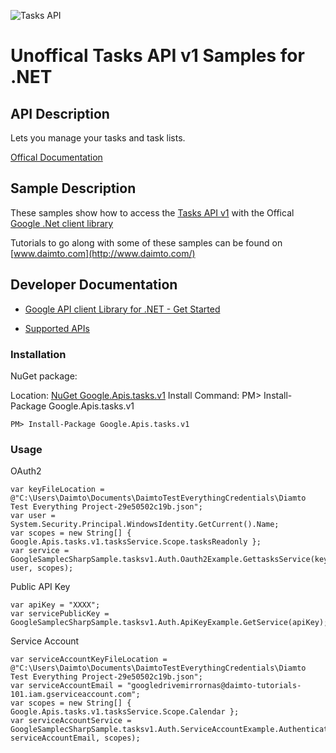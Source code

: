 ﻿![Tasks API](https://www.google.com/images/icons/product/tasks-32.png)

# Unoffical Tasks API v1 Samples for .NET  

## API Description

Lets you manage your tasks and task lists.

[Offical Documentation](https://developers.google.com/google-apps/tasks/firstapp)

## Sample Description

These samples show how to access the [Tasks API v1](https://developers.google.com/google-apps/tasks/firstapp) with the Offical [Google .Net client library](https://github.com/google/google-api-dotnet-client)

Tutorials to go along with some of these samples can be found on [www.daimto.com](http://www.daimto.com/)

## Developer Documentation

* [Google API client Library for .NET - Get Started](https://developers.google.com/api-client-library/dotnet/get_started)

* [Supported APIs](https://developers.google.com/api-client-library/dotnet/apis/)

### Installation

NuGet package:

Location: [NuGet Google.Apis.tasks.v1](https://www.nuget.org/packages/Google.Apis.tasks.v1)
Install Command: PM>  Install-Package Google.Apis.tasks.v1

```
PM> Install-Package Google.Apis.tasks.v1
```

### Usage

OAuth2
```
var keyFileLocation = @"C:\Users\Daimto\Documents\DaimtoTestEverythingCredentials\Diamto Test Everything Project-29e50502c19b.json";
var user = System.Security.Principal.WindowsIdentity.GetCurrent().Name;
var scopes = new String[] { Google.Apis.tasks.v1.tasksService.Scope.tasksReadonly };
var service = GoogleSamplecSharpSample.tasksv1.Auth.Oauth2Example.GettasksService(keyFileLocation, user, scopes);
```

Public API Key

```
var apiKey = "XXXX";
var servicePublicKey = GoogleSamplecSharpSample.tasksv1.Auth.ApiKeyExample.GetService(apiKey);
```

Service Account
```
var serviceAccountKeyFileLocation = @"C:\Users\Daimto\Documents\DaimtoTestEverythingCredentials\Diamto Test Everything Project-29e50502c19b.json";
var serviceAccountEmail = "googledrivemirrornas@daimto-tutorials-101.iam.gserviceaccount.com";
var scopes = new String[] { Google.Apis.tasks.v1.tasksService.Scope.Calendar };            
var serviceAccountService = GoogleSamplecSharpSample.tasksv1.Auth.ServiceAccountExample.AuthenticateServiceAccount(serviceAccountKeyFileLocation, serviceAccountEmail, scopes);
```
